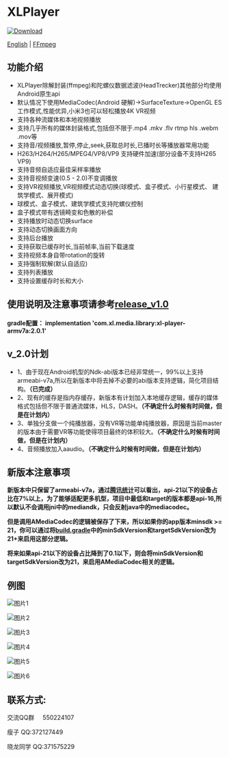# XLPlayer
[ ![Download](https://api.bintray.com/packages/xl-player-developers/xl-player-library/xl-player-armv7a/images/download.svg?version=2.0.1) ](https://bintray.com/xl-player-developers/xl-player-library/xl-player-armv7a/2.0.1/link)

[English](README_EN.md) | [FFmpeg](http://ffmpeg.org/)

## 功能介绍
* XLPlayer除解封装(ffmpeg)和陀螺仪数据滤波(HeadTrecker)其他部分均使用Android原生api
* 默认情况下使用MediaCodec(Android 硬解)->SurfaceTexture->OpenGL ES工作模式,性能优异,小米3也可以轻松播放4K VR视频
* 支持各种流媒体和本地视频播放
* 支持几乎所有的媒体封装格式,包括但不限于.mp4 .mkv .flv rtmp hls .webm .mov等
* 支持音/视频播放,暂停,停止,seek,获取总时长,已播时长等播放器常用功能
* H263/H264/H265/MPEG4/VP8/VP9 支持硬件加速(部分设备不支持H265 VP9)
* 支持音频自适应最佳采样率播放
* 支持音视频变速(0.5 - 2.0)不变调播放
* 支持VR视频播放,VR视频模式动态切换(球模式、盒子模式、小行星模式、 建筑学模式、展开模式)
* 球模式、盒子模式、建筑学模式支持陀螺仪控制
* 盒子模式带有透镜畸变和色散的补偿
* 支持播放时动态切换surface
* 支持动态切换画面方向
* 支持后台播放
* 支持获取已缓存时长,当前帧率,当前下载速度
* 支持视频本身自带rotation的旋转
* 支持强制软解(默认自适应)
* 支持列表播放
* 支持设置缓存时长和大小

## 使用说明及注意事项请参考[release_v1.0](https://github.com/xl-player-developers/xl_player/tree/release_v1.0)

#### gradle配置： implementation 'com.xl.media.library:xl-player-armv7a:2.0.1'

## v_2.0计划
* 1、由于现在Android机型的Ndk-abi版本已经非常统一，99%以上支持armeabi-v7a,所以在新版本中将去掉不必要的abi版本支持逻辑，简化项目结构。**（已完成）**
* 2、现有的缓存是指内存缓存，新版本有计划加入本地缓存逻辑，缓存的媒体格式包括但不限于普通流媒体，HLS，DASH。**（不确定什么时候有时间做，但是在计划内）**
* 3、单独分支做一个纯播放器，没有VR等功能单纯播放器，原因是当前master的版本由于需要VR等功能使得项目最终的体积较大。**（不确定什么时候有时间做，但是在计划内）**
* 4、音频播放加入aaudio。**（不确定什么时候有时间做，但是在计划内）**

## 新版本注意事项
   **新版本中只保留了armeabi-v7a，通过[腾讯统计](https://mta.qq.com/mta/data/device/os)可以看出，api-21以下的设备占比在7%以上，为了能够适配更多机型，项目中最低和target的版本都是api-16,所以默认不会调用jni中的mediandk，只会反射java中的mediacodec。**
  
   **但是调用AMediaCodec的逻辑被保存了下来，所以如果你的app版本minsdk >= 21，你可以通过将[build.gradle](xl-player-armv7a/build.gradle)中的minSdkVersion和targetSdkVersion改为21+来启用这部分逻辑。**
   
   **将来如果api-21以下的设备占比降到了0.1以下，则会将minSdkVersion和targetSdkVersion改为21，来启用AMediaCodec相关的逻辑。**
  
## 例图

![图片1](sample_pic/1.gif)

![图片2](sample_pic/2.gif)

![图片3](sample_pic/3.gif)

![图片4](sample_pic/4.gif)

![图片5](sample_pic/5.gif)

![图片6](sample_pic/6.gif)

## 联系方式:
交流QQ群     550224107

瘦子      QQ:372127449

晓龙同学   QQ:371575229
